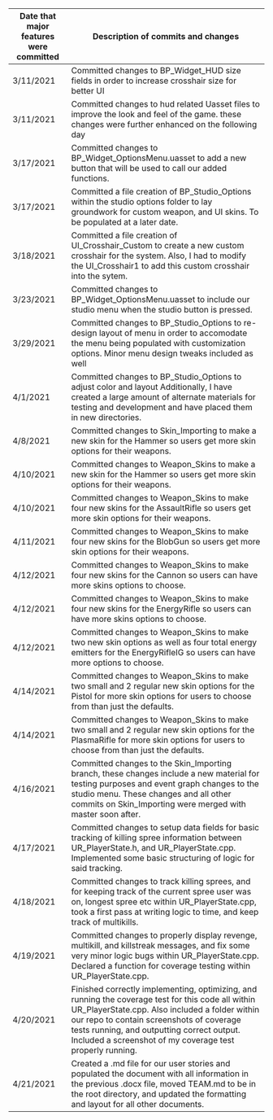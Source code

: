 | Date that major features were committed | Description of commits and changes |
|-----------------------------------------|------------------------------------|
| 3/11/2021 | Committed changes to BP_Widget_HUD size fields in order to increase crosshair size for better UI |
| 3/11/2021 | Committed changes to hud related Uasset files to improve the look and feel of the game. these changes were further enhanced on the following day |
| 3/17/2021 | Committed changes to BP_Widget_OptionsMenu.uasset to add a new button that will be used to call our added functions. |
| 3/17/2021 | Committed a file creation of BP_Studio_Options within the studio options folder to lay groundwork for custom weapon, and UI skins. To be populated at a later date. |
| 3/18/2021 | Committed a file creation of UI_Crosshair_Custom to create a new custom crosshair for the system. Also, I had to modify the UI_Crosshair1 to add this custom crosshair into the sytem. |
| 3/23/2021 | Committed changes to BP_Widget_OptionsMenu.uasset to include our studio menu when the studio button is pressed. |
| 3/29/2021 | Committed changes to BP_Studio_Options to re-design layout of menu in order to accomodate the menu being populated with customization options. Minor menu design tweaks included as well |
| 4/1/2021 | Committed changes to BP_Studio_Options to adjust color and layout Additionally, I have created a large amount of alternate materials for testing and development and have placed them in new directories. |
| 4/8/2021 | Committed changes to Skin_Importing to make a new skin for the Hammer so users get more skin options for their weapons. |
| 4/10/2021 | Committed changes to Weapon_Skins to make a new skin for the Hammer so users get more skin options for their weapons. |
| 4/10/2021 | Committed changes to Weapon_Skins to make four new skins for the AssaultRifle so users get more skin options for their weapons. |
| 4/11/2021 | Committed changes to Weapon_Skins to make four new skins for the BlobGun so users get more skin options for their weapons. |
| 4/12/2021 | Committed changes to Weapon_Skins to make four new skins for the Cannon so users can have more skins options to choose. |
| 4/12/2021 | Committed changes to Weapon_Skins to make four new skins for the EnergyRifle so users can have more skins options to choose. |
| 4/12/2021 | Committed changes to Weapon_Skins to make two new skin options as well as four total energy emitters for the EnergyRifleIG so users can have more options to choose. |
| 4/14/2021 | Committed changes to Weapon_Skins to make two small and 2 regular new skin options for the Pistol for more skin options for users to choose from than just the defaults. |
| 4/14/2021 | Committed changes to Weapon_Skins to make two small and 2 regular new skin options for the PlasmaRifle for more skin options for users to choose from than just the defaults.
| 4/16/2021 | Committed changes to the Skin_Importing branch, these changes include a new material for testing purposes and event graph changes to the studio menu. These changes and all other commits on Skin_Importing were merged with master soon after. |
| 4/17/2021 | Committed changes to setup data fields for basic tracking of killing spree information between UR_PlayerState.h, and UR_PlayerState.cpp. Implemented some basic structuring of logic for said tracking. |
| 4/18/2021 | Committed changes to track killing sprees, and for keeping track of the current spree user was on, longest spree etc within UR_PlayerState.cpp, took a first pass at writing logic to time, and keep track of multikills. |
| 4/19/2021 | Committed changes to properly display revenge, multikill, and killstreak messages, and fix some very minor logic bugs within UR_PlayerState.cpp. Declared a function for coverage testing within UR_PlayerState.cpp. |
| 4/20/2021 | Finished correctly implementing, optimizing, and running the coverage test for this code all within UR_PlayerState.cpp. Also included a folder within our repo to contain screenshots of coverage tests running, and outputting correct output. Included a screenshot of my coverage test properly running. |
| 4/21/2021 | Created a .md file for our user stories and populated the document with all information in the previous .docx file, moved TEAM.md to be in the root directory, and updated the formatting and layout for all other documents. |
